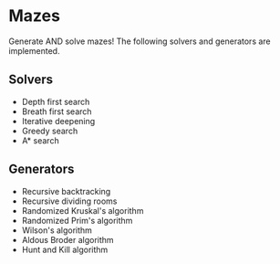 # Mazes
Generate AND solve mazes! The following solvers and generators are implemented.

## Solvers
- Depth first search
- Breath first search
- Iterative deepening
- Greedy search
- A* search

## Generators
- Recursive backtracking
- Recursive dividing rooms
- Randomized Kruskal's algorithm
- Randomized Prim's algorithm
- Wilson's algorithm
- Aldous Broder algorithm
- Hunt and Kill algorithm
